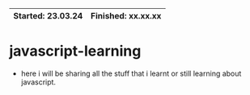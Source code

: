 | Started: 23.03.24 | Finished: xx.xx.xx |
| ----------------- | ------------------ |

# javascript-learning

- here i will be sharing all the stuff that i learnt or still learning about javascript.
